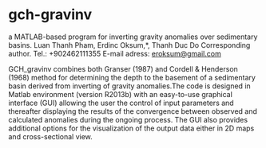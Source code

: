 # gch-gravinv
a MATLAB-based program for inverting gravity anomalies over sedimentary basins.
Luan Thanh Pham, Erdinc Oksum,*, Thanh Duc Do
Corresponding author. Tel.: +902462111355	E-mail adress: eroksum@gmail.com

GCH_gravinv combines both Granser (1987) and Cordell & Henderson (1968) method
for determining the depth to the basement of a sedimentary basin derived from 
inverting of gravity anomalies.The code is designed in Matlab environment (version R2013b) 
with an easy-to-use graphical interface (GUI) allowing the user the control of input 
parameters and thereafter displaying the results of the convergence between observed 
and calculated anomalies during the ongoing process. The GUI also provides additional 
options for the visualization of the output data either in 2D maps and cross-sectional view.
